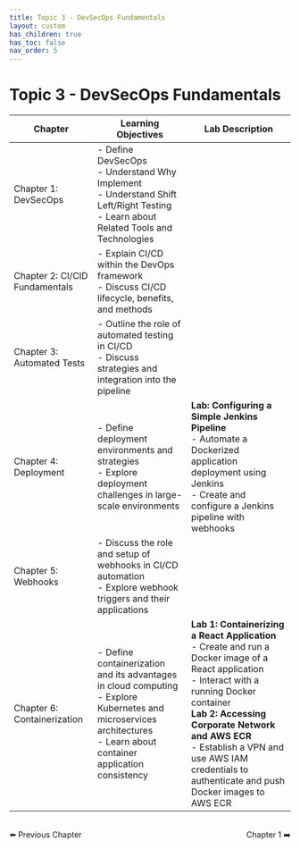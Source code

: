 ```yaml
---
title: Topic 3 - DevSecOps Fundamentals
layout: custom
has_children: true
has_toc: false
nav_order: 5
---
```


# Topic 3 - DevSecOps Fundamentals

| Chapter | Learning Objectives | Lab Description |
|---------|---------------------|-----------------|
| Chapter 1: DevSecOps | - Define DevSecOps<br>- Understand Why Implement<br>- Understand Shift Left/Right Testing<br>- Learn about Related Tools and Technologies | |
| Chapter 2: CI/CID Fundamentals | - Explain CI/CD within the DevOps framework<br>- Discuss CI/CD lifecycle, benefits, and methods |  |
| Chapter 3: Automated Tests | - Outline the role of automated testing in CI/CD<br>- Discuss strategies and integration into the pipeline |  |
| Chapter 4: Deployment | - Define deployment environments and strategies<br>- Explore deployment challenges in large-scale environments | **Lab: Configuring a Simple Jenkins Pipeline**<br>- Automate a Dockerized application deployment using Jenkins<br>- Create and configure a Jenkins pipeline with webhooks |
| Chapter 5: Webhooks | - Discuss the role and setup of webhooks in CI/CD automation<br>- Explore webhook triggers and their applications |  |
| Chapter 6: Containerization | - Define containerization and its advantages in cloud computing<br>- Explore Kubernetes and microservices architectures<br>- Learn about container application consistency | **Lab 1: Containerizing a React Application**<br>- Create and run a Docker image of a React application<br>- Interact with a running Docker container<br>**Lab 2: Accessing Corporate Network and AWS ECR**<br>- Establish a VPN and use AWS IAM credentials to authenticate and push Docker images to AWS ECR |

<div style="display: flex; justify-content: space-between; margin-top: 2rem;">
  <a href="../Topic-2-Git/chapter-5-advanced-git-techniques/" style="text-decoration: none;">⬅️ Previous Chapter</a>
  <a href="./chapter-1-devsecops/" style="text-decoration: none;">Chapter 1 ➡️</a>
</div>